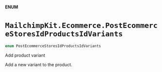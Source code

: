 **ENUM**

# `MailchimpKit.Ecommerce.PostEcommerceStoresIdProductsIdVariants`

```swift
enum PostEcommerceStoresIdProductsIdVariants
```

Add product variant

Add a new variant to the product.
